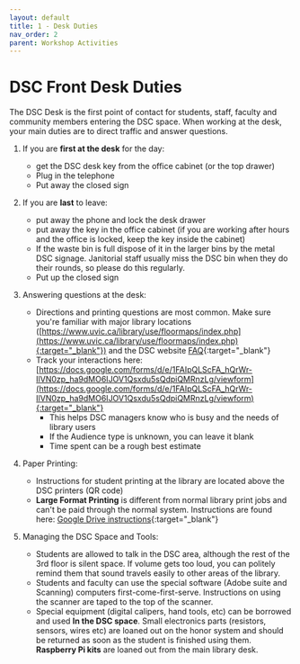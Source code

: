 ```yaml
---
layout: default
title: 1 - Desk Duties
nav_order: 2
parent: Workshop Activities
---
```


# DSC Front Desk Duties
The DSC Desk is the first point of contact for students, staff, faculty and community members entering the DSC space.  When working at the desk, your main duties are to direct traffic and answer questions.

1. If you are **first at the desk** for the day:
    - get the DSC desk key from the office cabinet (or the top drawer)
    - Plug in the telephone
    - Put away the closed sign

2. If you are **last** to leave:
    - put away the phone and lock the desk drawer
    - put away the key in the office cabinet (if you are working after hours and the office is locked, keep the key inside the cabinet)
    - If the waste bin is full dispose of it in the larger bins by the metal DSC signage.  Janitorial staff usually miss the DSC bin when they do their rounds, so please do this regularly.
    - Put up the closed sign

3. Answering questions at the desk:
    - Directions and printing questions are most common.  Make sure you're familiar with major library locations ([https://www.uvic.ca/library/use/floormaps/index.php](https://www.uvic.ca/library/use/floormaps/index.php){:target="_blank"}) and the DSC website [FAQ](https://onlineacademiccommunity.uvic.ca/dsc/faq/){:target="_blank"}
    - Track your interactions here: [https://docs.google.com/forms/d/e/1FAIpQLScFA_hQrWr-IlVN0zp_ha9dMO6IJOV1Qsxdu5sQdpiQMRnzLg/viewform](https://docs.google.com/forms/d/e/1FAIpQLScFA_hQrWr-IlVN0zp_ha9dMO6IJOV1Qsxdu5sQdpiQMRnzLg/viewform){:target="_blank"}  
        - This helps DSC managers know who is busy and the needs of library users
        - If the Audience type is unknown, you can leave it blank
        - Time spent can be a rough best estimate

4. Paper Printing:
    - Instructions for student printing at the library are located above the DSC printers (QR code)
    - **Large Format Printing** is different from normal library print jobs and can't be paid through the normal system.  Instructions are found here: [Google Drive instructions](https://docs.google.com/document/d/1rSmanPw3Syy8qlTgIyckcR5QKKcHGdS-/edit){:target="_blank"}

5. Managing the DSC Space and Tools:
    - Students are allowed to talk in the DSC area, although the rest of the 3rd floor is silent space.  If volume gets too loud, you can politely remind them that sound travels easily to other areas of the library.
    - Students and faculty can use the special software (Adobe suite and Scanning) computers first-come-first-serve.  Instructions on using the scanner are taped to the top of the scanner.
    - Special equipment (digital calipers, hand tools, etc) can be borrowed and used **In the DSC space**.  Small electronics parts (resistors, sensors, wires etc) are loaned out on the honor system and should be returned as soon as the student is finished using them.  **Raspberry Pi kits** are loaned out from the main library desk.
